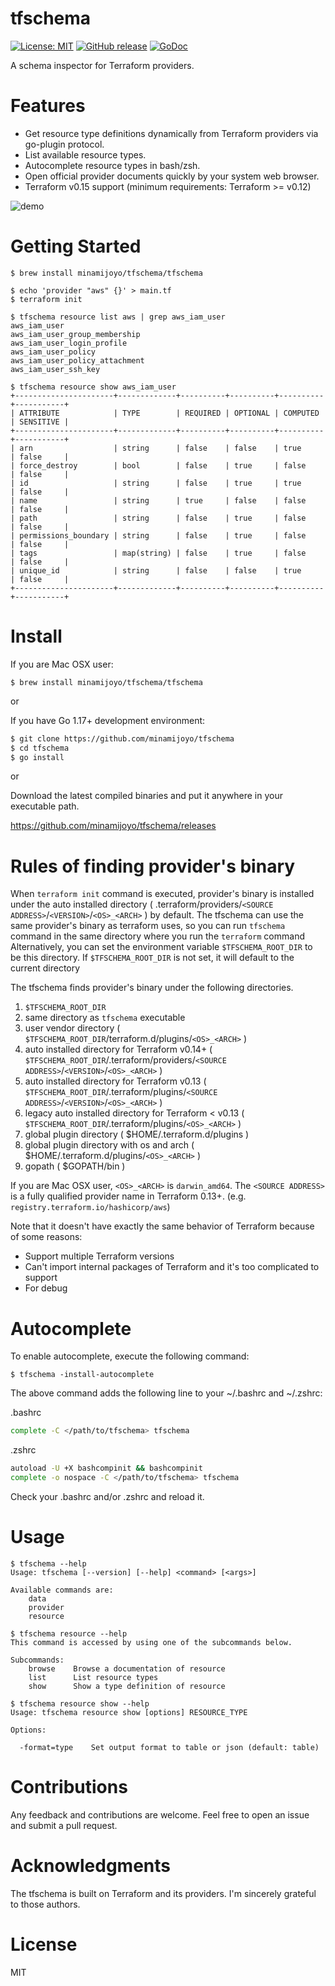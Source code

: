 # tfschema
[![License: MIT](https://img.shields.io/badge/License-MIT-blue.svg)](LICENSE)
[![GitHub release](https://img.shields.io/github/release/minamijoyo/tfschema.svg)](https://github.com/minamijoyo/tfschema/releases/latest)
[![GoDoc](https://godoc.org/github.com/minamijoyo/tfschema/tfschema?status.svg)](https://godoc.org/github.com/minamijoyo/tfschema)

A schema inspector for Terraform providers.

# Features

- Get resource type definitions dynamically from Terraform providers via go-plugin protocol.
- List available resource types.
- Autocomplete resource types in bash/zsh.
- Open official provider documents quickly by your system web browser.
- Terraform v0.15 support (minimum requirements: Terraform >= v0.12)

![demo](/images/tfschema-demo.gif)

# Getting Started

```
$ brew install minamijoyo/tfschema/tfschema

$ echo 'provider "aws" {}' > main.tf
$ terraform init
```

```
$ tfschema resource list aws | grep aws_iam_user
aws_iam_user
aws_iam_user_group_membership
aws_iam_user_login_profile
aws_iam_user_policy
aws_iam_user_policy_attachment
aws_iam_user_ssh_key
```

```
$ tfschema resource show aws_iam_user
+----------------------+-------------+----------+----------+----------+-----------+
| ATTRIBUTE            | TYPE        | REQUIRED | OPTIONAL | COMPUTED | SENSITIVE |
+----------------------+-------------+----------+----------+----------+-----------+
| arn                  | string      | false    | false    | true     | false     |
| force_destroy        | bool        | false    | true     | false    | false     |
| id                   | string      | false    | true     | true     | false     |
| name                 | string      | true     | false    | false    | false     |
| path                 | string      | false    | true     | false    | false     |
| permissions_boundary | string      | false    | true     | false    | false     |
| tags                 | map(string) | false    | true     | false    | false     |
| unique_id            | string      | false    | false    | true     | false     |
+----------------------+-------------+----------+----------+----------+-----------+
```

# Install

If you are Mac OSX user:

```
$ brew install minamijoyo/tfschema/tfschema
```

or

If you have Go 1.17+ development environment:

```bash
$ git clone https://github.com/minamijoyo/tfschema
$ cd tfschema
$ go install
```

or

Download the latest compiled binaries and put it anywhere in your executable path.

https://github.com/minamijoyo/tfschema/releases

# Rules of finding provider's binary
When `terraform init` command is executed, provider's binary is installed under the auto installed directory ( .terraform/providers/`<SOURCE ADDRESS>`/`<VERSION>`/`<OS>_<ARCH>` ) by default.
The tfschema can use the same provider's binary as terraform uses, so you can run `tfschema` command in the same directory where you run the `terraform` command
Alternatively, you can set the environment variable `$TFSCHEMA_ROOT_DIR` to be this directory. If `$TFSCHEMA_ROOT_DIR` is not set, it will default to the current directory

The tfschema finds provider's binary under the following directories.

1. `$TFSCHEMA_ROOT_DIR`
2. same directory as `tfschema` executable
3. user vendor directory ( `$TFSCHEMA_ROOT_DIR`/terraform.d/plugins/`<OS>_<ARCH>` )
4. auto installed directory for Terraform v0.14+ ( `$TFSCHEMA_ROOT_DIR`/.terraform/providers/`<SOURCE ADDRESS>`/`<VERSION>`/`<OS>_<ARCH>` )
5. auto installed directory for Terraform v0.13 ( `$TFSCHEMA_ROOT_DIR`/.terraform/plugins/`<SOURCE ADDRESS>`/`<VERSION>`/`<OS>_<ARCH>` )
6. legacy auto installed directory for Terraform < v0.13 ( `$TFSCHEMA_ROOT_DIR`/.terraform/plugins/`<OS>_<ARCH>` )
7. global plugin directory ( $HOME/.terraform.d/plugins )
8. global plugin directory with os and arch ( $HOME/.terraform.d/plugins/`<OS>_<ARCH>` )
9. gopath ( $GOPATH/bin )

If you are Mac OSX user, `<OS>_<ARCH>` is `darwin_amd64`.
The `<SOURCE ADDRESS>` is a fully qualified provider name in Terraform 0.13+. (e.g. `registry.terraform.io/hashicorp/aws`)

Note that it doesn't have exactly the same behavior of Terraform because of some reasons:

- Support multiple Terraform versions
- Can't import internal packages of Terraform and it's too complicated to support
- For debug

# Autocomplete

To enable autocomplete, execute the following command:

```
$ tfschema -install-autocomplete
```

The above command adds the following line to your ~/.bashrc and ~/.zshrc:

.bashrc

```bash
complete -C </path/to/tfschema> tfschema
```

.zshrc

```bash
autoload -U +X bashcompinit && bashcompinit
complete -o nospace -C </path/to/tfschema> tfschema
```

Check your .bashrc and/or .zshrc and reload it.

# Usage

```
$ tfschema --help
Usage: tfschema [--version] [--help] <command> [<args>]

Available commands are:
    data
    provider
    resource
```

```
$ tfschema resource --help
This command is accessed by using one of the subcommands below.

Subcommands:
    browse    Browse a documentation of resource
    list      List resource types
    show      Show a type definition of resource
```

```
$ tfschema resource show --help
Usage: tfschema resource show [options] RESOURCE_TYPE

Options:

  -format=type    Set output format to table or json (default: table)
```
# Contributions
Any feedback and contributions are welcome. Feel free to open an issue and submit a pull request.

# Acknowledgments
The tfschema is built on Terraform and its providers. I'm sincerely grateful to those authors.

# License
MIT
